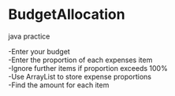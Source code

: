 # BudgetAllocation
java practice

-Enter your budget
</br>
-Enter the proportion of each expenses item
</br>
-Ignore further items if proportion exceeds 100%
</br>
-Use ArrayList to store expense proportions
</br>
-Find the amount for each item
